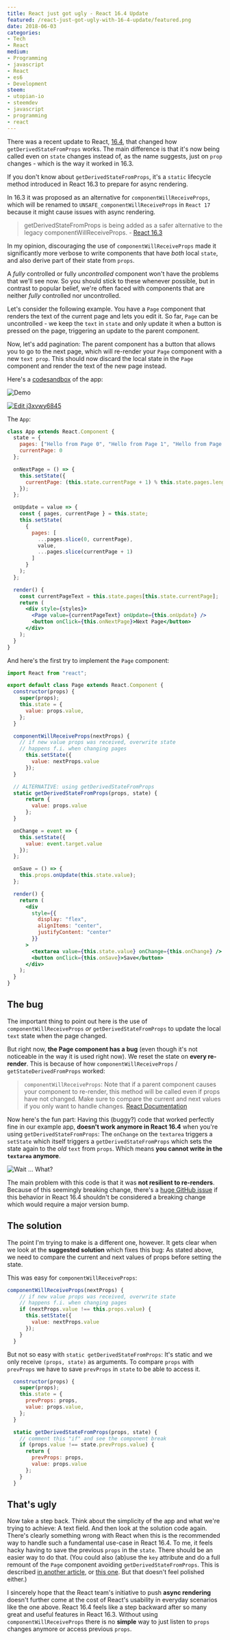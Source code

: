 ```yaml
---
title: React just got ugly - React 16.4 Update
featured: /react-just-got-ugly-with-16-4-update/featured.png
date: 2018-06-03
categories:
- Tech
- React
medium:
- Programming
- javascript
- React
- es6
- Development
steem:
- utopian-io
- steemdev
- javascript
- programming
- react
---
```


There was a recent update to React, [16.4](https://reactjs.org/blog/2018/05/23/react-v-16-4.html), that changed how `getDerivedStateFromProps` works.
The main difference is that it's now being called even on `state` changes instead of, as the name suggests, just on `prop` changes - which is the way it worked in 16.3.

If you don't know about `getDerivedStateFromProps`, it's a `static` lifecycle method introduced in React 16.3 to prepare for async rendering.

In 16.3 it was proposed as an alternative for `componentWillReceiveProps`, which will be renamed to `UNSAFE_componentWillReceiveProps` in `React 17` because it might cause issues with async rendering.

> getDerivedStateFromProps is being added as a safer alternative to the legacy componentWillReceiveProps. - [React 16.3](https://reactjs.org/blog/2018/03/29/react-v-16-3.html)

In my opinion, discouraging the use of `componentWillReceiveProps` made it significantly more verbose to write components that have *both* local `state`, and also derive part of their state from `props`.

A _fully_ controlled or fully _uncontrolled_ component won't have the problems that we'll see now. So you should stick to these whenever possible, but in contrast to popular belief, we're often faced with components that are neither _fully_ controlled nor uncontrolled.

Let's consider the following example. You have a `Page` component that renders the text of the current page and lets you edit it.
So far, `Page` can be uncontrolled - we keep the `text` in `state` and only update it when a button is pressed on the page, triggering an update to the parent component.

Now, let's add pagination: The parent component has a button that allows you to go to the next page, which will re-render your `Page` component with a new `text prop`.
This should now discard the local state in the `Page` component and render the text of the new page instead.

Here's a [codesandbox](https://codesandbox.io/s/j3xvwy6845) of the app:

![Demo](./demo.gif)

[![Edit j3xvwy6845](https://codesandbox.io/static/img/play-codesandbox.svg)](https://codesandbox.io/s/j3xvwy6845)

The `App`:

```jsx
class App extends React.Component {
  state = {
    pages: ["Hello from Page 0", "Hello from Page 1", "Hello from Page 2"],
    currentPage: 0
  };

  onNextPage = () => {
    this.setState({
      currentPage: (this.state.currentPage + 1) % this.state.pages.length
    });
  };

  onUpdate = value => {
    const { pages, currentPage } = this.state;
    this.setState(
      {
        pages: [
          ...pages.slice(0, currentPage),
          value,
          ...pages.slice(currentPage + 1)
        ]
      }
    );
  };

  render() {
    const currentPageText = this.state.pages[this.state.currentPage];
    return (
      <div style={styles}>
        <Page value={currentPageText} onUpdate={this.onUpdate} />
        <button onClick={this.onNextPage}>Next Page</button>
      </div>
    );
  }
}
```

And here's the first try to implement the `Page` component:

```jsx
import React from "react";

export default class Page extends React.Component {
  constructor(props) {
    super(props);
    this.state = {
      value: props.value,
    };
  }

  componentWillReceiveProps(nextProps) {
    // if new value props was received, overwrite state
    // happens f.i. when changing pages
      this.setState({
        value: nextProps.value
      });
  }

  // ALTERNATIVE: using getDerivedStateFromProps
  static getDerivedStateFromProps(props, state) {
      return {
        value: props.value
      };
  }

  onChange = event => {
    this.setState({
      value: event.target.value
    });
  };

  onSave = () => {
    this.props.onUpdate(this.state.value);
  };

  render() {
    return (
      <div
        style={{
          display: "flex",
          alignItems: "center",
          justifyContent: "center"
        }}
      >
        <textarea value={this.state.value} onChange={this.onChange} />
        <button onClick={this.onSave}>Save</button>
      </div>
    );
  }
}
```

## The bug

The important thing to point out here is the use of `componentWillReceiveProps` _or_ `getDerivedStateFromProps` to update the local `text` state when the page changed.

But right now, **the Page component has a bug** (even though it's not noticeable in the way it is used right now). We reset the state on **every re-render**. This is because of how `componentWillReceiveProps` / `getStateDerivedFromProps` worked:
> `componentWillReceiveProps`: Note that if a parent component causes your component to re-render, this method will be called even if props have not changed. Make sure to compare the current and next values if you only want to handle changes. [React Documentation](https://reactjs.org/docs/react-component.html#unsafe_componentwillreceiveprops)

Now here's the fun part: Having this (buggy?) code that worked perfectly fine in our example app, **doesn't work anymore in React 16.4** when you're using `getDerivedStateFromProps`:
 The `onChange` on the `textarea` triggers a `setState` which itself triggers a `getDerivedStateFromProps` which sets the state again to the _old_ `text` from `props`. Which means **you cannot write in the `textarea` anymore**.

![Wait ... What?](https://media.giphy.com/media/tLql6mMHC6wvK/giphy.gif)


The main problem with this code is that it was **not resilient to re-renders**. Because of this seemingly breaking change, there's a [huge GitHub issue](https://github.com/facebook/react/issues/12898#issuecomment-392117539) if this behavior in React 16.4 shouldn't be considered a breaking change which would require a major version bump.

## The solution
The point I'm trying to make is a different one, however. It gets clear when we look at the **suggested solution** which fixes this bug:
As stated above, we need to compare the current and next values of props before setting the state.

This was easy for `componentWillReceiveProps`:

```jsx
componentWillReceiveProps(nextProps) {
    // if new value props was received, overwrite state
    // happens f.i. when changing pages
    if (nextProps.value !== this.props.value) {
      this.setState({
        value: nextProps.value
      });
    }
  }
```

But not so easy with `static getDerivedStateFromProps`: It's static and we only receive `(props, state)` as arguments. To compare `props` with `prevProps` we have to save `prevProps` in `state` to be able to access it.

```jsx
  constructor(props) {
    super(props);
    this.state = {
      prevProps: props,
      value: props.value,
    };
  }

  static getDerivedStateFromProps(props, state) {
    // comment this "if" and see the component break
    if (props.value !== state.prevProps.value) {
      return {
        prevProps: props,
        value: props.value
      };
    }
  }
```

## That's ugly
Now take a step back. Think about the simplicity of the app and what we're trying to achieve: A text field. And then look at the solution code again.  
There's clearly something wrong with React when this is the recommended way to handle such a fundamental use-case in React 16.4. To me, it feels hacky having to save the previous `props` in the `state`. There should be an easier way to do that. (You could also (ab)use the `key` attribute and do a full remount of the `Page` component avoiding `getDerivedStateFromProps`. This is described [in another article](/react-fun-with-keys), or [this one](https://engineering.hexacta.com/three-approaches-to-distribute-the-state-across-components-in-react-da4db5a389e0). But that doesn't feel polished either.)


I sincerely hope that the React team's initiative to push **async rendering** doesn't further come at the cost of React's usability in everyday scenarios like the one above.
React 16.4 feels like a step backward after so many great and useful features in React 16.3.
Without using `componentWillReceiveProps` there is no **simple** way to just listen to `props` changes anymore or access previous `props`.
